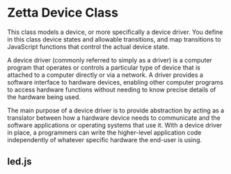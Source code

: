 # Zetta Device Class
This class models a device, or more specifically a device driver.
You define in this class device states and allowable transitions,
and map transitions to JavaScript functions that control the actual device state.

A device driver (commonly referred to simply as a driver)
is a computer program that operates or controls a particular type of device
that is attached to a computer directly or via a network.
A driver provides a software interface to hardware devices,
enabling other computer programs to access hardware functions
without needing to know precise details of the hardware being used.

The main purpose of a device driver is to provide abstraction
by acting as a translator between how a hardware device needs to communicate
and the software applications or operating systems that use it.
With a device driver in place,
a programmers can write the higher-level application code independently
of whatever specific hardware the end-user is using.

## led.js
